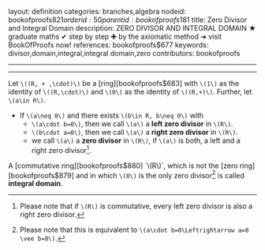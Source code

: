 layout: definition
categories: branches,algebra
nodeid: bookofproofs$821
orderid: 50
parentid: bookofproofs$181
title: Zero Divisor and Integral Domain
description: ZERO DIVISOR AND INTEGRAL DOMAIN &#9733; graduate maths &#10004; step by step &#10010; by the axiomatic method &#10140; visit BookOfProofs now!
references: bookofproofs$677
keywords: divisor,domain,integral,integral domain,zero
contributors: bookofproofs

---


---

Let `\((R, + ,\cdot)\)` be a [ring][bookofproofs$683] with `\(1\)` as the identity of `\((R,\cdot)\)` and `\(0\)` as the identity of `\((R,+)\)`. Further, let `\(a\in R\)`.

* If `\(a\neq 0\)` and there exists `\(b\in R, b\neq 0\)` with
   * `\(a\cdot b=0\)`, then we call `\(a\)` a **left zero divisor** in `\(R\)`.
   * `\(b\cdot a=0\)`, then we call `\(a\)` a **right zero divisor** in `\(R\)`.
   * we call `\(a\)` a **zero divisor** in `\(R\)`, if `\(a\)` is both, a left and a right zero divisor[^1].

A [commutative ring][bookofproofs$880] `\(R\)`, which is not the [zero ring][bookofproofs$879] and in which `\(0\)` is the only zero divisor[^2] is called **integral domain**.

[^1]: Please note that if `\(R\)` is commutative, every left zero divisor is also a right zero divisor.

[^2]: Please note that this is equivalent to `\(a\cdot b=0\Leftrightarrow a=0 \vee b=0\)`.
